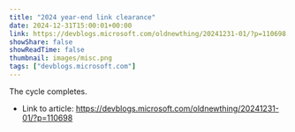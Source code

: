 ```yaml
---
title: "2024 year-end link clearance"
date: 2024-12-31T15:00:01+00:00
link: https://devblogs.microsoft.com/oldnewthing/20241231-01/?p=110698
showShare: false
showReadTime: false
thumbnail: images/misc.png
tags: ["devblogs.microsoft.com"]
---
```

The cycle completes.

- Link to article: https://devblogs.microsoft.com/oldnewthing/20241231-01/?p=110698